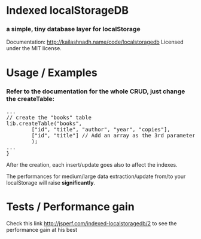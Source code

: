 # Indexed localStorageDB
### a simple, tiny database layer for localStorage

Documentation: http://kailashnadh.name/code/localstoragedb
Licensed under the MIT license.

# Usage / Examples
### Refer to the documentation for the whole CRUD, just change the createTable:

<pre>
...
// create the "books" table
lib.createTable("books",
		["id", "title", "author", "year", "copies"],
		["id", "title"] // Add an array as the 3rd parameter with the name of the column that you want to index
		);
...
}
</pre>
After the creation, each insert/update goes also to affect the indexes.

The performances for medium/large data extraction/update from/to your localStorage will raise **significantly**.

# Tests / Performance gain

Check this link http://jsperf.com/indexed-localstoragedb/2 to see the performance gain at his best